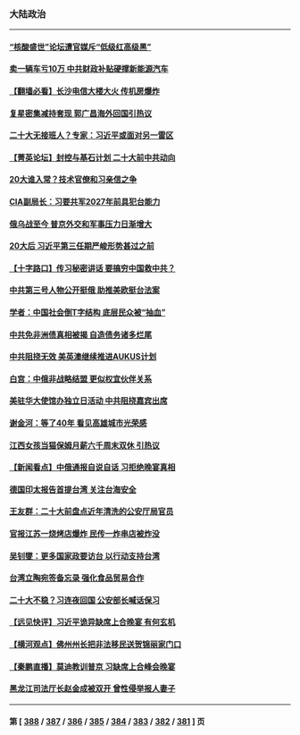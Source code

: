 ### 大陆政治
---
#### [“核酸盛世”论坛遭官媒斥“低级红高级黑”](../../pages/ncid277/n13827443.md) 
#### [卖一辆车亏10万 中共财政补贴硬撑新能源汽车](../../pages/ncid277/n13827441.md) 
#### [【翻墙必看】长沙电信大楼大火 传机房爆炸](../../pages/ncid277/n13827412.md) 
#### [复星密集减持套现 郭广昌海外回国引热议](../../pages/ncid277/n13827396.md) 
#### [二十大无接班人？专家：习近平或面对另一雷区](../../pages/ncid277/n13827381.md) 
#### [【菁英论坛】封控与基石计划 二十大前中共动向](../../pages/ncid277/n13827390.md) 
#### [20大谁入常？技术官僚和习亲信之争](../../pages/ncid277/n13827363.md) 
#### [CIA副局长：习要共军2027年前具犯台能力](../../pages/ncid277/n13827352.md) 
#### [俄乌战至今 普京外交和军事压力日渐增大](../../pages/ncid277/n13827360.md) 
#### [20大后 习近平第三任期严峻形势甚过之前](../../pages/ncid277/n13827305.md) 
#### [【十字路口】传习秘密讲话 要搞穷中国救中共？](../../pages/ncid277/n13827161.md) 
#### [中共第三号人物公开挺俄 助推美欧挺台法案](../../pages/ncid277/n13827277.md) 
#### [学者：中国社会倒T字结构 底层民众被“抽血”](../../pages/ncid277/n13827134.md) 
#### [中共免非洲债真相被揭 自造债务诸多烂尾](../../pages/ncid277/n13827267.md) 
#### [中共阻挠无效 美英澳继续推进AUKUS计划](../../pages/ncid277/n13827163.md) 
#### [白宫：中俄非战略结盟 更似权宜伙伴关系](../../pages/ncid277/n13827239.md) 
#### [美驻华大使馆办独立日活动 中共阻挠嘉宾出席](../../pages/ncid277/n13827240.md) 
#### [谢金河：等了40年 看见高雄城市光荣感](../../pages/ncid277/n13827126.md) 
#### [江西女孩当猫保姆月薪六千周末双休 引热议](../../pages/ncid277/n13827071.md) 
#### [【新闻看点】中俄通报自说自话 习拒绝晚宴真相](../../pages/ncid277/n13826878.md) 
#### [德国印太报告首提台湾 关注台海安全](../../pages/ncid277/n13827064.md) 
#### [王友群：二十大前盘点近年清洗的公安厅局官员](../../pages/ncid277/n13826943.md) 
#### [官报江苏一烧烤店爆炸 民传一炸串店被炸没](../../pages/ncid277/n13827054.md) 
#### [吴钊燮：更多国家政要访台 以行动支持台湾](../../pages/ncid277/n13827016.md) 
#### [台湾立陶宛签备忘录 强化食品贸易合作](../../pages/ncid277/n13826997.md) 
#### [二十大不稳？习连夜回国 公安部长喊话保习](../../pages/ncid277/n13826967.md) 
#### [【远见快评】习近平诡异缺席上合晚宴 有何玄机](../../pages/ncid277/n13826882.md) 
#### [【横河观点】佛州州长把非法移民送贺锦丽家门口](../../pages/ncid277/n13826879.md) 
#### [【秦鹏直播】莫迪教训普京 习缺席上合峰会晚宴](../../pages/ncid277/n13826869.md) 
#### [黑龙江司法厅长赵金成被双开 曾性侵举报人妻子](../../pages/ncid277/n13826856.md) 

---
#### 第 [ [388](./388.md) / [387](./387.md) / [386](./386.md) / [385](./385.md) / [384](./384.md) / [383](./383.md) / [382](./382.md) / [381](./381.md) ] 页
